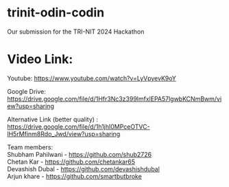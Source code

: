 # trinit-odin-codin
Our submission for the TRI-NIT 2024 Hackathon

# Video Link:
Youtube: https://www.youtube.com/watch?v=LyVpyevK9oY

Google Drive: https://drive.google.com/file/d/1Hfr3Nc3z399lmfxlEPA57lgwbKCNmBwm/view?usp=sharing

Alternative Link (better quality) : https://drive.google.com/file/d/1h1jhI0MPceOTVC-lH5rMfinm8Rdo_Jwd/view?usp=sharing

Team members:<br>
Shubham Pahilwani - https://github.com/shub2726 <br>
Chetan Kar - https://github.com/chetankar65<br>
Devashish Dubal - https://github.com/devashishdubal<br>
Arjun khare - https://github.com/smartbutbroke<br>
